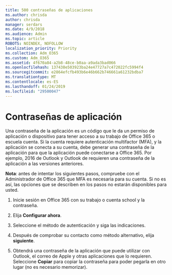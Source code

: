 ```yaml
---
title: 500 contraseñas de aplicaciones
ms.author: chrisda
author: chrisda
manager: serdars
ms.date: 4/9/2018
ms.audience: Admin
ms.topic: article
ROBOTS: NOINDEX, NOFOLLOW
localization_priority: Priority
ms.collection: Adm_O365
ms.custom: Adm_O365
ms.assetid: 4f670a84-a2b8-48ce-b0aa-a9ada3bad066
ms.openlocfilehash: 137438e503923ba24e47727a7c472022fc5994f4
ms.sourcegitcommit: e2864efcfb493b6e46b662b746661a61232bdba7
ms.translationtype: MT
ms.contentlocale: es-ES
ms.lasthandoff: 01/24/2019
ms.locfileid: "29500047"
---
```

# <a name="app-passwords"></a>Contraseñas de aplicación

Una contraseña de la aplicación es un código que le da un permiso de aplicación o dispositivo para tener acceso a su trabajo de Office 365 o escuela cuenta. Si la cuenta requiere autenticación multifactor (MFA), y la aplicación se conecta a su cuenta, debe generar una contraseña de la aplicación para que la aplicación puede conectarse a Office 365. Por ejemplo, 2016 de Outlook y Outlook de requieren una contraseña de la aplicación a las versiones anteriores.
  
 **Nota**: antes de intentar los siguientes pasos, compruebe con el Administrador de Office 365 que MFA es necesaria para su cuenta. Si no es así, las opciones que se describen en los pasos no estarán disponibles para usted.
  
1. Inicie sesión en Office 365 con su trabajo o cuenta school y la contraseña.
    
2. Elija **Configurar ahora**.
    
3. Seleccione el método de autenticación y siga las indicaciones.
    
4. Después de comprobar su contacto como método alternativo, elija **siguiente**.
    
5. Obtendrá una contraseña de la aplicación que puede utilizar con Outlook, el correo de Apple y otras aplicaciones que lo requieren. Seleccione **Copiar** para copiar la contraseña para poder pegarla en otro lugar (no es necesario memorizar). 
    

